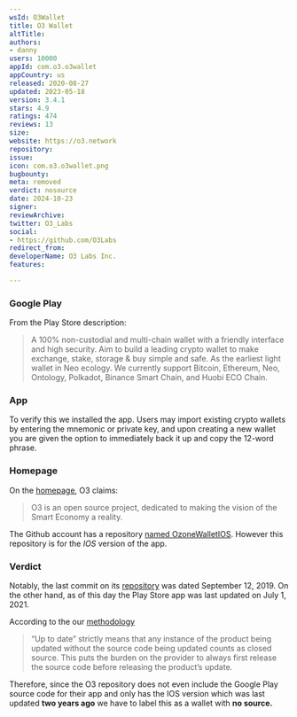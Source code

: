 ```yaml
---
wsId: O3Wallet
title: O3 Wallet
altTitle: 
authors:
- danny
users: 10000
appId: com.o3.o3wallet
appCountry: us
released: 2020-08-27
updated: 2023-05-18
version: 3.4.1
stars: 4.9
ratings: 474
reviews: 13
size: 
website: https://o3.network
repository: 
issue: 
icon: com.o3.o3wallet.png
bugbounty: 
meta: removed
verdict: nosource
date: 2024-10-23
signer: 
reviewArchive: 
twitter: O3_Labs
social:
- https://github.com/O3Labs
redirect_from: 
developerName: O3 Labs Inc.
features: 

---
```


### Google Play
From the Play Store description:

> A 100% non-custodial and multi-chain wallet with a friendly interface and high security. Aim to build a leading crypto wallet to make exchange, stake, storage & buy simple and safe. As the earliest light wallet in Neo ecology. We currently support Bitcoin, Ethereum, Neo, Ontology, Polkadot, Binance Smart Chain, and Huobi ECO Chain.

### App
To verify this we installed the app. Users may import existing crypto wallets by entering the mnemonic or private key, and upon creating a new wallet you are given the option to immediately back it up and copy the 12-word phrase.

### Homepage
On the [homepage](https://o3.network/), O3 claims:

> O3 is an open source project, dedicated to making the vision of the Smart Economy a reality.

 The Github account has a repository [named OzoneWalletIOS](https://github.com/O3Labs/OzoneWalletIOS). However this repository is for the _IOS_ version of the app.
 
### Verdict
Notably, the last commit on its [repository](https://github.com/O3Labs/OzoneWalletIOS) was dated September 12, 2019. On the other hand, as of this day the Play Store app was last updated on July 1, 2021.

According to the our [methodology](/methodology/#nosource)

> “Up to date” strictly means that any instance of the product being updated without the source code being updated counts as closed source. This puts the burden on the provider to always first release the source code before releasing the product’s update. 

Therefore, since the O3 repository does not even include the Google Play source code for their app and only has the IOS version which was last updated __two years ago__ we have to label this as a wallet with **no source.**
